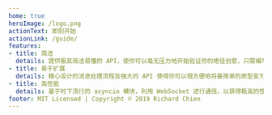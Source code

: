 ```yaml
---
home: true
heroImage: /logo.png
actionText: 即刻开始
actionLink: /guide/
features:
- title: 简洁
  details: 提供极其简洁易懂的 API，使你可以毫无压力地开始验证你的绝佳创意，只需编写最少量的代码，即可实现丰富的功能。
- title: 易于扩展
  details: 精心设计的消息处理流程及强大的 API 使得你可以很方便地将最简单的原型变为具有大量实用功能的完整聊天机器人，并持续保证扩展性。
- title: 高性能
  details: 基于时下流行的 asyncio 模块，利用 WebSocket 进行通信，以获得极高的性能；同时，支持使用多个机器人账号来负载均衡用户消息，减少业务宕机的可能。
footer: MIT Licensed | Copyright © 2019 Richard Chien
---
```

